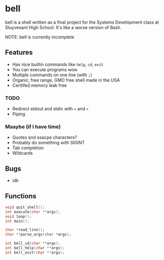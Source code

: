 # bell

bell is a shell written as a final project for the Systems Development class at Stuyvesant High School.
It's like a worse version of Bash.

NOTE: bell is currently incomplete

## Features

- Has nice builtin commands like `help`, `cd`, `exit`
- You can execute programs wow
- Multiple commands on one line (with `;`)
- Organic, free range, GMO free shell made in the USA
- Ceritifed memory leak free

### TODO
- Redirect stdout and stdin with `>` and `<`
- Piping

### Maaybe (if I have time)
- Quotes and esacpe characters?
- Probably do something with SIGINT
- Tab completion
- Wildcards

## Bugs
- idk

## Functions
```c
void quit_shell();
int execute(char **args);
void loop();
int main();

char *read_line();
char **parse_args(char *args);

int bell_cd(char **args);
int bell_help(char **args);
int bell_exit(char **args);
```
